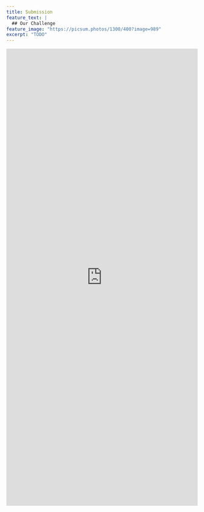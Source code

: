 ```yaml
---
title: Submission
feature_text: |
  ## Our Challenge
feature_image: "https://picsum.photos/1300/400?image=989"
excerpt: "TODO"
---
```


<iframe src="https://forms.gle/oGwpgYpVZoEJ7DMN6" width="640" height="1200" frameborder="0" marginheight="0" marginwidth="0" style= "border: none; max-width:100%; max-height:100vh" allowfullscreen webkitallowfullscreen mozallowfullscreen msallowfullscreen>Loading…</iframe>